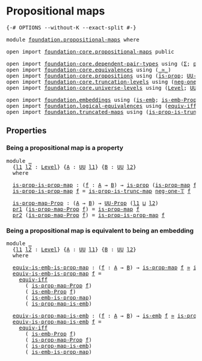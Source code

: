 # Propositional maps

<pre class="Agda"><a id="31" class="Symbol">{-#</a> <a id="35" class="Keyword">OPTIONS</a> <a id="43" class="Pragma">--without-K</a> <a id="55" class="Pragma">--exact-split</a> <a id="69" class="Symbol">#-}</a>

<a id="74" class="Keyword">module</a> <a id="81" href="foundation.propositional-maps.html" class="Module">foundation.propositional-maps</a> <a id="111" class="Keyword">where</a>

<a id="118" class="Keyword">open</a> <a id="123" class="Keyword">import</a> <a id="130" href="foundation-core.propositional-maps.html" class="Module">foundation-core.propositional-maps</a> <a id="165" class="Keyword">public</a>

<a id="173" class="Keyword">open</a> <a id="178" class="Keyword">import</a> <a id="185" href="foundation-core.dependent-pair-types.html" class="Module">foundation-core.dependent-pair-types</a> <a id="222" class="Keyword">using</a> <a id="228" class="Symbol">(</a><a id="229" href="foundation-core.dependent-pair-types.html#502" class="Record">Σ</a><a id="230" class="Symbol">;</a> <a id="232" href="foundation-core.dependent-pair-types.html#575" class="InductiveConstructor">pair</a><a id="236" class="Symbol">;</a> <a id="238" href="foundation-core.dependent-pair-types.html#592" class="Field">pr1</a><a id="241" class="Symbol">;</a> <a id="243" href="foundation-core.dependent-pair-types.html#604" class="Field">pr2</a><a id="246" class="Symbol">)</a>
<a id="248" class="Keyword">open</a> <a id="253" class="Keyword">import</a> <a id="260" href="foundation-core.equivalences.html" class="Module">foundation-core.equivalences</a> <a id="289" class="Keyword">using</a> <a id="295" class="Symbol">(</a><a id="296" href="foundation-core.equivalences.html#1607" class="Function Operator">_≃_</a><a id="299" class="Symbol">)</a>
<a id="301" class="Keyword">open</a> <a id="306" class="Keyword">import</a> <a id="313" href="foundation-core.propositions.html" class="Module">foundation-core.propositions</a> <a id="342" class="Keyword">using</a> <a id="348" class="Symbol">(</a><a id="349" href="foundation-core.propositions.html#1246" class="Function">is-prop</a><a id="356" class="Symbol">;</a> <a id="358" href="foundation-core.propositions.html#1322" class="Function">UU-Prop</a><a id="365" class="Symbol">)</a>
<a id="367" class="Keyword">open</a> <a id="372" class="Keyword">import</a> <a id="379" href="foundation-core.truncation-levels.html" class="Module">foundation-core.truncation-levels</a> <a id="413" class="Keyword">using</a> <a id="419" class="Symbol">(</a><a id="420" href="foundation-core.truncation-levels.html#435" class="Function">neg-one-𝕋</a><a id="429" class="Symbol">)</a>
<a id="431" class="Keyword">open</a> <a id="436" class="Keyword">import</a> <a id="443" href="foundation-core.universe-levels.html" class="Module">foundation-core.universe-levels</a> <a id="475" class="Keyword">using</a> <a id="481" class="Symbol">(</a><a id="482" href="Agda.Primitive.html#597" class="Postulate">Level</a><a id="487" class="Symbol">;</a> <a id="489" href="foundation-core.universe-levels.html#222" class="Primitive">UU</a><a id="491" class="Symbol">;</a> <a id="493" href="Agda.Primitive.html#810" class="Primitive Operator">_⊔_</a><a id="496" class="Symbol">)</a>

<a id="499" class="Keyword">open</a> <a id="504" class="Keyword">import</a> <a id="511" href="foundation.embeddings.html" class="Module">foundation.embeddings</a> <a id="533" class="Keyword">using</a> <a id="539" class="Symbol">(</a><a id="540" href="foundation-core.embeddings.html#980" class="Function">is-emb</a><a id="546" class="Symbol">;</a> <a id="548" href="foundation.embeddings.html#1531" class="Function">is-emb-Prop</a><a id="559" class="Symbol">)</a>
<a id="561" class="Keyword">open</a> <a id="566" class="Keyword">import</a> <a id="573" href="foundation.logical-equivalences.html" class="Module">foundation.logical-equivalences</a> <a id="605" class="Keyword">using</a> <a id="611" class="Symbol">(</a><a id="612" href="foundation-core.logical-equivalences.html#1665" class="Function">equiv-iff</a><a id="621" class="Symbol">)</a>
<a id="623" class="Keyword">open</a> <a id="628" class="Keyword">import</a> <a id="635" href="foundation.truncated-maps.html" class="Module">foundation.truncated-maps</a> <a id="661" class="Keyword">using</a> <a id="667" class="Symbol">(</a><a id="668" href="foundation.truncated-maps.html#684" class="Function">is-prop-is-trunc-map</a><a id="688" class="Symbol">)</a>
</pre>
## Properties

### Being a propositional map is a property

<pre class="Agda"><a id="763" class="Keyword">module</a> <a id="770" href="foundation.propositional-maps.html#770" class="Module">_</a>
  <a id="774" class="Symbol">{</a><a id="775" href="foundation.propositional-maps.html#775" class="Bound">l1</a> <a id="778" href="foundation.propositional-maps.html#778" class="Bound">l2</a> <a id="781" class="Symbol">:</a> <a id="783" href="Agda.Primitive.html#597" class="Postulate">Level</a><a id="788" class="Symbol">}</a> <a id="790" class="Symbol">{</a><a id="791" href="foundation.propositional-maps.html#791" class="Bound">A</a> <a id="793" class="Symbol">:</a> <a id="795" href="foundation-core.universe-levels.html#222" class="Primitive">UU</a> <a id="798" href="foundation.propositional-maps.html#775" class="Bound">l1</a><a id="800" class="Symbol">}</a> <a id="802" class="Symbol">{</a><a id="803" href="foundation.propositional-maps.html#803" class="Bound">B</a> <a id="805" class="Symbol">:</a> <a id="807" href="foundation-core.universe-levels.html#222" class="Primitive">UU</a> <a id="810" href="foundation.propositional-maps.html#778" class="Bound">l2</a><a id="812" class="Symbol">}</a>
  <a id="816" class="Keyword">where</a>
  
  <a id="827" href="foundation.propositional-maps.html#827" class="Function">is-prop-is-prop-map</a> <a id="847" class="Symbol">:</a> <a id="849" class="Symbol">(</a><a id="850" href="foundation.propositional-maps.html#850" class="Bound">f</a> <a id="852" class="Symbol">:</a> <a id="854" href="foundation.propositional-maps.html#791" class="Bound">A</a> <a id="856" class="Symbol">→</a> <a id="858" href="foundation.propositional-maps.html#803" class="Bound">B</a><a id="859" class="Symbol">)</a> <a id="861" class="Symbol">→</a> <a id="863" href="foundation-core.propositions.html#1246" class="Function">is-prop</a> <a id="871" class="Symbol">(</a><a id="872" href="foundation-core.propositional-maps.html#1250" class="Function">is-prop-map</a> <a id="884" href="foundation.propositional-maps.html#850" class="Bound">f</a><a id="885" class="Symbol">)</a>
  <a id="889" href="foundation.propositional-maps.html#827" class="Function">is-prop-is-prop-map</a> <a id="909" href="foundation.propositional-maps.html#909" class="Bound">f</a> <a id="911" class="Symbol">=</a> <a id="913" href="foundation.truncated-maps.html#684" class="Function">is-prop-is-trunc-map</a> <a id="934" href="foundation-core.truncation-levels.html#435" class="Function">neg-one-𝕋</a> <a id="944" href="foundation.propositional-maps.html#909" class="Bound">f</a>

  <a id="949" href="foundation.propositional-maps.html#949" class="Function">is-prop-map-Prop</a> <a id="966" class="Symbol">:</a> <a id="968" class="Symbol">(</a><a id="969" href="foundation.propositional-maps.html#791" class="Bound">A</a> <a id="971" class="Symbol">→</a> <a id="973" href="foundation.propositional-maps.html#803" class="Bound">B</a><a id="974" class="Symbol">)</a> <a id="976" class="Symbol">→</a> <a id="978" href="foundation-core.propositions.html#1322" class="Function">UU-Prop</a> <a id="986" class="Symbol">(</a><a id="987" href="foundation.propositional-maps.html#775" class="Bound">l1</a> <a id="990" href="Agda.Primitive.html#810" class="Primitive Operator">⊔</a> <a id="992" href="foundation.propositional-maps.html#778" class="Bound">l2</a><a id="994" class="Symbol">)</a>
  <a id="998" href="foundation-core.dependent-pair-types.html#592" class="Field">pr1</a> <a id="1002" class="Symbol">(</a><a id="1003" href="foundation.propositional-maps.html#949" class="Function">is-prop-map-Prop</a> <a id="1020" href="foundation.propositional-maps.html#1020" class="Bound">f</a><a id="1021" class="Symbol">)</a> <a id="1023" class="Symbol">=</a> <a id="1025" href="foundation-core.propositional-maps.html#1250" class="Function">is-prop-map</a> <a id="1037" href="foundation.propositional-maps.html#1020" class="Bound">f</a>
  <a id="1041" href="foundation-core.dependent-pair-types.html#604" class="Field">pr2</a> <a id="1045" class="Symbol">(</a><a id="1046" href="foundation.propositional-maps.html#949" class="Function">is-prop-map-Prop</a> <a id="1063" href="foundation.propositional-maps.html#1063" class="Bound">f</a><a id="1064" class="Symbol">)</a> <a id="1066" class="Symbol">=</a> <a id="1068" href="foundation.propositional-maps.html#827" class="Function">is-prop-is-prop-map</a> <a id="1088" href="foundation.propositional-maps.html#1063" class="Bound">f</a>
</pre>
### Being a propositional map is equivalent to being an embedding

<pre class="Agda"><a id="1170" class="Keyword">module</a> <a id="1177" href="foundation.propositional-maps.html#1177" class="Module">_</a>
  <a id="1181" class="Symbol">{</a><a id="1182" href="foundation.propositional-maps.html#1182" class="Bound">l1</a> <a id="1185" href="foundation.propositional-maps.html#1185" class="Bound">l2</a> <a id="1188" class="Symbol">:</a> <a id="1190" href="Agda.Primitive.html#597" class="Postulate">Level</a><a id="1195" class="Symbol">}</a> <a id="1197" class="Symbol">{</a><a id="1198" href="foundation.propositional-maps.html#1198" class="Bound">A</a> <a id="1200" class="Symbol">:</a> <a id="1202" href="foundation-core.universe-levels.html#222" class="Primitive">UU</a> <a id="1205" href="foundation.propositional-maps.html#1182" class="Bound">l1</a><a id="1207" class="Symbol">}</a> <a id="1209" class="Symbol">{</a><a id="1210" href="foundation.propositional-maps.html#1210" class="Bound">B</a> <a id="1212" class="Symbol">:</a> <a id="1214" href="foundation-core.universe-levels.html#222" class="Primitive">UU</a> <a id="1217" href="foundation.propositional-maps.html#1185" class="Bound">l2</a><a id="1219" class="Symbol">}</a>
  <a id="1223" class="Keyword">where</a>

  <a id="1232" href="foundation.propositional-maps.html#1232" class="Function">equiv-is-emb-is-prop-map</a> <a id="1257" class="Symbol">:</a> <a id="1259" class="Symbol">(</a><a id="1260" href="foundation.propositional-maps.html#1260" class="Bound">f</a> <a id="1262" class="Symbol">:</a> <a id="1264" href="foundation.propositional-maps.html#1198" class="Bound">A</a> <a id="1266" class="Symbol">→</a> <a id="1268" href="foundation.propositional-maps.html#1210" class="Bound">B</a><a id="1269" class="Symbol">)</a> <a id="1271" class="Symbol">→</a> <a id="1273" href="foundation-core.propositional-maps.html#1250" class="Function">is-prop-map</a> <a id="1285" href="foundation.propositional-maps.html#1260" class="Bound">f</a> <a id="1287" href="foundation-core.equivalences.html#1607" class="Function Operator">≃</a> <a id="1289" href="foundation-core.embeddings.html#980" class="Function">is-emb</a> <a id="1296" href="foundation.propositional-maps.html#1260" class="Bound">f</a>
  <a id="1300" href="foundation.propositional-maps.html#1232" class="Function">equiv-is-emb-is-prop-map</a> <a id="1325" href="foundation.propositional-maps.html#1325" class="Bound">f</a> <a id="1327" class="Symbol">=</a>
    <a id="1333" href="foundation-core.logical-equivalences.html#1665" class="Function">equiv-iff</a>
      <a id="1349" class="Symbol">(</a> <a id="1351" href="foundation.propositional-maps.html#949" class="Function">is-prop-map-Prop</a> <a id="1368" href="foundation.propositional-maps.html#1325" class="Bound">f</a><a id="1369" class="Symbol">)</a>
      <a id="1377" class="Symbol">(</a> <a id="1379" href="foundation.embeddings.html#1531" class="Function">is-emb-Prop</a> <a id="1391" href="foundation.propositional-maps.html#1325" class="Bound">f</a><a id="1392" class="Symbol">)</a>
      <a id="1400" class="Symbol">(</a> <a id="1402" href="foundation-core.propositional-maps.html#1524" class="Function">is-emb-is-prop-map</a><a id="1420" class="Symbol">)</a>
      <a id="1428" class="Symbol">(</a> <a id="1430" href="foundation-core.propositional-maps.html#1866" class="Function">is-prop-map-is-emb</a><a id="1448" class="Symbol">)</a>

  <a id="1453" href="foundation.propositional-maps.html#1453" class="Function">equiv-is-prop-map-is-emb</a> <a id="1478" class="Symbol">:</a> <a id="1480" class="Symbol">(</a><a id="1481" href="foundation.propositional-maps.html#1481" class="Bound">f</a> <a id="1483" class="Symbol">:</a> <a id="1485" href="foundation.propositional-maps.html#1198" class="Bound">A</a> <a id="1487" class="Symbol">→</a> <a id="1489" href="foundation.propositional-maps.html#1210" class="Bound">B</a><a id="1490" class="Symbol">)</a> <a id="1492" class="Symbol">→</a> <a id="1494" href="foundation-core.embeddings.html#980" class="Function">is-emb</a> <a id="1501" href="foundation.propositional-maps.html#1481" class="Bound">f</a> <a id="1503" href="foundation-core.equivalences.html#1607" class="Function Operator">≃</a> <a id="1505" href="foundation-core.propositional-maps.html#1250" class="Function">is-prop-map</a> <a id="1517" href="foundation.propositional-maps.html#1481" class="Bound">f</a>
  <a id="1521" href="foundation.propositional-maps.html#1453" class="Function">equiv-is-prop-map-is-emb</a> <a id="1546" href="foundation.propositional-maps.html#1546" class="Bound">f</a> <a id="1548" class="Symbol">=</a>
    <a id="1554" href="foundation-core.logical-equivalences.html#1665" class="Function">equiv-iff</a>
      <a id="1570" class="Symbol">(</a> <a id="1572" href="foundation.embeddings.html#1531" class="Function">is-emb-Prop</a> <a id="1584" href="foundation.propositional-maps.html#1546" class="Bound">f</a><a id="1585" class="Symbol">)</a>
      <a id="1593" class="Symbol">(</a> <a id="1595" href="foundation.propositional-maps.html#949" class="Function">is-prop-map-Prop</a> <a id="1612" href="foundation.propositional-maps.html#1546" class="Bound">f</a><a id="1613" class="Symbol">)</a>
      <a id="1621" class="Symbol">(</a> <a id="1623" href="foundation-core.propositional-maps.html#1866" class="Function">is-prop-map-is-emb</a><a id="1641" class="Symbol">)</a>
      <a id="1649" class="Symbol">(</a> <a id="1651" href="foundation-core.propositional-maps.html#1524" class="Function">is-emb-is-prop-map</a><a id="1669" class="Symbol">)</a>
</pre>